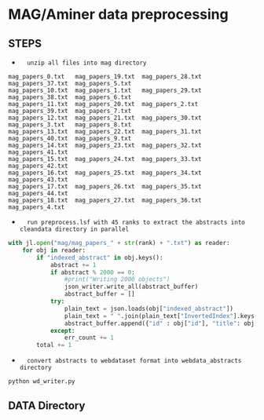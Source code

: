 # MAG/Aminer data preprocessing

## STEPS
-       unzip all files into mag directory 
```text
mag_papers_0.txt   mag_papers_19.txt  mag_papers_28.txt  mag_papers_37.txt  mag_papers_5.txt
mag_papers_10.txt  mag_papers_1.txt   mag_papers_29.txt  mag_papers_38.txt  mag_papers_6.txt
mag_papers_11.txt  mag_papers_20.txt  mag_papers_2.txt   mag_papers_39.txt  mag_papers_7.txt
mag_papers_12.txt  mag_papers_21.txt  mag_papers_30.txt  mag_papers_3.txt   mag_papers_8.txt
mag_papers_13.txt  mag_papers_22.txt  mag_papers_31.txt  mag_papers_40.txt  mag_papers_9.txt
mag_papers_14.txt  mag_papers_23.txt  mag_papers_32.txt  mag_papers_41.txt  
mag_papers_15.txt  mag_papers_24.txt  mag_papers_33.txt  mag_papers_42.txt
mag_papers_16.txt  mag_papers_25.txt  mag_papers_34.txt  mag_papers_43.txt
mag_papers_17.txt  mag_papers_26.txt  mag_papers_35.txt  mag_papers_44.txt
mag_papers_18.txt  mag_papers_27.txt  mag_papers_36.txt  mag_papers_4.txt

```
-       run preprocess.lsf with 45 ranks to extract the abstracts into cleandata directory in parallel 
```python
with jl.open("mag/mag_papers_" + str(rank) + ".txt") as reader:
    for obj in reader:
        if "indexed_abstract" in obj.keys():
            abstract += 1
            if abstract % 2000 == 0:
                #print("Writing 2000 objects")
                json_writer.write_all(abstract_buffer)
                abstract_buffer = []
            try:
                plain_text = json.loads(obj["indexed_abstract"])
                plain_text = " ".join(plain_text["InvertedIndex"].keys())
                abstract_buffer.append({"id" : obj["id"], "title": obj["title"], "abstract" : plain_text})
            except:
                err_count += 1
        total += 1
```
-       convert abstracts to webdataset format into webdata_abstracts directory 

```
python wd_writer.py 
```

## DATA Directory
   
